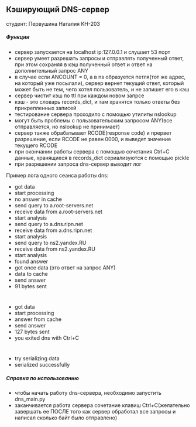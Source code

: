 ## Кэширующий DNS-сервер
студент: Первушина Наталия КН-203

##### Функции
* сервер запускается на localhost ip:127.0.0.1 и слушает 53 порт
* сервер умеет разрешать запросы и отправлять полученный ответ, 
при этом сохраняя в кэш полученный ответ и ответ на дополнительный запрос ANY
* в случае если ANCOUNT = 0, а в ns образуется петля(тот же адрес, 
на который уже посылали), сервер вернет текущий ответ, который может быть не тем,
 чего хотел пользователь, и не запишет его в кэш
* сервер чистит кэш по ttl при каждом новом запрсе
* кэш - это словарь records_dict, и там хранятся только ответы без прикрепленных записей
* тестирование сервера проходило с помощью утилиты nslookup
* могут быть проблемы с пользовательским запросом ANY(все отправляется,
но nslookup не принимает)
* сервер также обрабатывает RCODE(response code) и прервет разрешение, если RCODE не равен
 0000, и выведет значение текущего RCODE  
* при окончании работы сервера с помощью сочетания Ctrl+C данные, хранящиеся в 
records_dict сериализуются с помощью pickle
* при разрешении запроса dns-сервер выводит лог

Пример лога одного сеанса работы dns:

* got data
* start processing
* no answer in cache
* send query to a.root-servers.net
* receive data from a.root-servers.net
* start analysis
* send query to a.dns.ripn.net
* receive data from a.dns.ripn.net
* start analysis
* send query to ns2.yandex.RU
* receive data from ns2.yandex.RU
* start analysis
* found answer
* got once data (это ответ на запрос ANY)
* data to cache
* send answer
* 91 bytes sent
#
* got data
* start processing
* answer from cache
* send answer
* 127 bytes sent
* you exited dns with Ctrl+C
#
* try serializing data
* serialized successfully

##### Справка по использованию
* чтобы начать работу dns-сервера, необходимо запустить dns_main.py
* заканчивается работа сервера сочетание клавиш Ctrl+C(желательно 
завершать ее ПОСЛЕ того как сервер обработал все запросы 
и написал сколько байт было отправлено)
 
